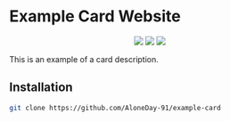 # Example Card Website

<p align="center">
  <img src="https://img.shields.io/badge/Made%20with-HTML & CSS-1f425f.svg"/>
  <a href="https://github.com/AloneDay-91/example-card/releases"><img src="https://img.shields.io/github/downloads/AloneDay-91/example-card/total.svg"/></a>
  <img src="https://badges.frapsoft.com/os/v1/open-source.svg?v=103"/>
</p>

<p>This is an example of a card description.</p>

## Installation
```bash
git clone https://github.com/AloneDay-91/example-card
```
